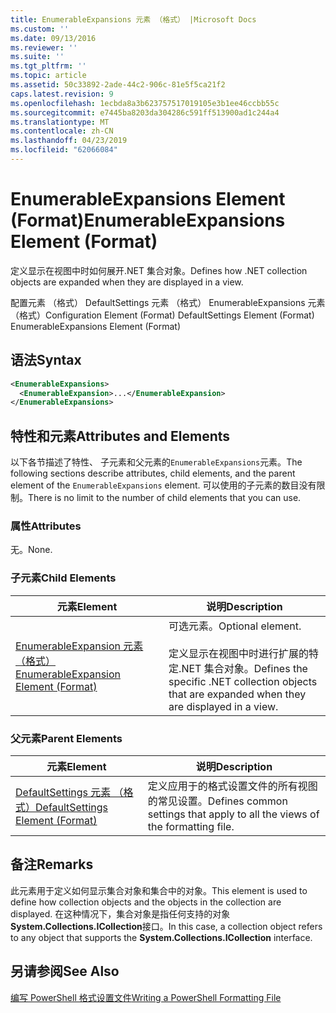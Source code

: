 ```yaml
---
title: EnumerableExpansions 元素 （格式） |Microsoft Docs
ms.custom: ''
ms.date: 09/13/2016
ms.reviewer: ''
ms.suite: ''
ms.tgt_pltfrm: ''
ms.topic: article
ms.assetid: 50c33892-2ade-44c2-906c-81e5f5ca21f2
caps.latest.revision: 9
ms.openlocfilehash: 1ecbda8a3b623757517019105e3b1ee46ccbb55c
ms.sourcegitcommit: e7445ba8203da304286c591ff513900ad1c244a4
ms.translationtype: MT
ms.contentlocale: zh-CN
ms.lasthandoff: 04/23/2019
ms.locfileid: "62066084"
---
```

# <a name="enumerableexpansions-element-format"></a><span data-ttu-id="cc3eb-102">EnumerableExpansions Element (Format)</span><span class="sxs-lookup"><span data-stu-id="cc3eb-102">EnumerableExpansions Element (Format)</span></span>

<span data-ttu-id="cc3eb-103">定义显示在视图中时如何展开.NET 集合对象。</span><span class="sxs-lookup"><span data-stu-id="cc3eb-103">Defines how .NET collection objects are expanded when they are displayed in a view.</span></span>

<span data-ttu-id="cc3eb-104">配置元素 （格式） DefaultSettings 元素 （格式） EnumerableExpansions 元素 （格式）</span><span class="sxs-lookup"><span data-stu-id="cc3eb-104">Configuration Element (Format) DefaultSettings Element (Format) EnumerableExpansions Element (Format)</span></span>

## <a name="syntax"></a><span data-ttu-id="cc3eb-105">语法</span><span class="sxs-lookup"><span data-stu-id="cc3eb-105">Syntax</span></span>

```xml
<EnumerableExpansions>
  <EnumerableExpansion>...</EnumerableExpansion>
</EnumerableExpansions>
```

## <a name="attributes-and-elements"></a><span data-ttu-id="cc3eb-106">特性和元素</span><span class="sxs-lookup"><span data-stu-id="cc3eb-106">Attributes and Elements</span></span>

<span data-ttu-id="cc3eb-107">以下各节描述了特性、 子元素和父元素的`EnumerableExpansions`元素。</span><span class="sxs-lookup"><span data-stu-id="cc3eb-107">The following sections describe attributes, child elements, and the parent element of the `EnumerableExpansions` element.</span></span> <span data-ttu-id="cc3eb-108">可以使用的子元素的数目没有限制。</span><span class="sxs-lookup"><span data-stu-id="cc3eb-108">There is no limit to the number of child elements that you can use.</span></span>

### <a name="attributes"></a><span data-ttu-id="cc3eb-109">属性</span><span class="sxs-lookup"><span data-stu-id="cc3eb-109">Attributes</span></span>

<span data-ttu-id="cc3eb-110">无。</span><span class="sxs-lookup"><span data-stu-id="cc3eb-110">None.</span></span>

### <a name="child-elements"></a><span data-ttu-id="cc3eb-111">子元素</span><span class="sxs-lookup"><span data-stu-id="cc3eb-111">Child Elements</span></span>

|<span data-ttu-id="cc3eb-112">元素</span><span class="sxs-lookup"><span data-stu-id="cc3eb-112">Element</span></span>|<span data-ttu-id="cc3eb-113">说明</span><span class="sxs-lookup"><span data-stu-id="cc3eb-113">Description</span></span>|
|-------------|-----------------|
|[<span data-ttu-id="cc3eb-114">EnumerableExpansion 元素 （格式）</span><span class="sxs-lookup"><span data-stu-id="cc3eb-114">EnumerableExpansion Element (Format)</span></span>](./enumerableexpansion-element-format.md)|<span data-ttu-id="cc3eb-115">可选元素。</span><span class="sxs-lookup"><span data-stu-id="cc3eb-115">Optional element.</span></span><br /><br /> <span data-ttu-id="cc3eb-116">定义显示在视图中时进行扩展的特定.NET 集合对象。</span><span class="sxs-lookup"><span data-stu-id="cc3eb-116">Defines the specific .NET collection objects that are expanded when they are displayed in a view.</span></span>|

### <a name="parent-elements"></a><span data-ttu-id="cc3eb-117">父元素</span><span class="sxs-lookup"><span data-stu-id="cc3eb-117">Parent Elements</span></span>

|<span data-ttu-id="cc3eb-118">元素</span><span class="sxs-lookup"><span data-stu-id="cc3eb-118">Element</span></span>|<span data-ttu-id="cc3eb-119">说明</span><span class="sxs-lookup"><span data-stu-id="cc3eb-119">Description</span></span>|
|-------------|-----------------|
|[<span data-ttu-id="cc3eb-120">DefaultSettings 元素 （格式）</span><span class="sxs-lookup"><span data-stu-id="cc3eb-120">DefaultSettings Element (Format)</span></span>](./defaultsettings-element-format.md)|<span data-ttu-id="cc3eb-121">定义应用于的格式设置文件的所有视图的常见设置。</span><span class="sxs-lookup"><span data-stu-id="cc3eb-121">Defines common settings that apply to all the views of the formatting file.</span></span>|

## <a name="remarks"></a><span data-ttu-id="cc3eb-122">备注</span><span class="sxs-lookup"><span data-stu-id="cc3eb-122">Remarks</span></span>

<span data-ttu-id="cc3eb-123">此元素用于定义如何显示集合对象和集合中的对象。</span><span class="sxs-lookup"><span data-stu-id="cc3eb-123">This element is used to define how collection objects and the objects in the collection are displayed.</span></span> <span data-ttu-id="cc3eb-124">在这种情况下，集合对象是指任何支持的对象**System.Collections.ICollection**接口。</span><span class="sxs-lookup"><span data-stu-id="cc3eb-124">In this case, a collection object refers to any object that supports the  **System.Collections.ICollection** interface.</span></span>

## <a name="see-also"></a><span data-ttu-id="cc3eb-125">另请参阅</span><span class="sxs-lookup"><span data-stu-id="cc3eb-125">See Also</span></span>

[<span data-ttu-id="cc3eb-126">编写 PowerShell 格式设置文件</span><span class="sxs-lookup"><span data-stu-id="cc3eb-126">Writing a PowerShell Formatting File</span></span>](./writing-a-powershell-formatting-file.md)
